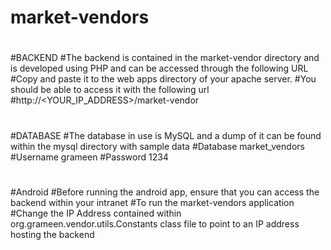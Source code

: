 # market-vendors
#
#BACKEND
#The backend is contained in the market-vendor directory and is developed using PHP and can be accessed through the following URL
#Copy and paste it to the web apps directory of your apache server.
#You should be able to access it with the following url
#http://<YOUR_IP_ADDRESS>/market-vendor
#
#DATABASE
#The database in use is MySQL and a dump of it can be found within the mysql directory with sample data
#Database market_vendors
#Username grameen
#Password 1234 
#
#Android
#Before running the android app, ensure that you can access the backend within your intranet
#To run the market-vendors application
#Change the IP Address contained within org.grameen.vendor.utils.Constants class file to point to an IP address hosting the backend

